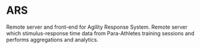 # ARS
Remote server and front-end for Agility Response System.
Remote server which stimulus-response time data from Para-Athletes training sessions and performs aggregations and analytics.

